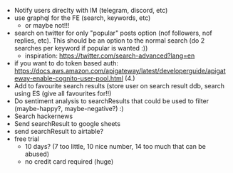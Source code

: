 - Notify users direclty with IM (telegram, discord, etc)
- use graphql for the FE (search, keywords, etc)
  - or maybe not!!!
- search on twitter for only "popular" posts option (nof followers, nof replies, etc). This should be an option to the normal search (do 2 searches per keyword if popular is wanted :))
  - inspiration: https://twitter.com/search-advanced?lang=en
- if you want to do token based auth: https://docs.aws.amazon.com/apigateway/latest/developerguide/apigateway-enable-cognito-user-pool.html (4.)
- Add to favourite search results (store user on search result ddb, search using ES (give all favourites for!!)
- Do sentiment analysis to searchResults that could be used to filter (maybe-happy?, maybe-negative?) :)
- Search hackernews
- Send searchResult to google sheets
- send searchResult to airtable?
- free trial
  - 10 days? (7 too little, 10 nice number, 14 too much that can be abused)
  - no credit card required (huge)
